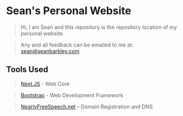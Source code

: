 # Sean's Personal Website

>Hi, I am Sean and this repository is the repository location of my personal website.

>Any and all feedback can be emailed to me at: [sean@seanbarkley.com](mailto:sean@seanbarkley.com).

## Tools Used

>[Next.JS](https://nextjs.org/) - Web Core

>[Bootstrap](http://twitter.github.com/bootstrap) - Web Development Framework

>[NearlyFreeSpeech.net](http://www.nearlyfreespeech.net) - Domain Registration and DNS